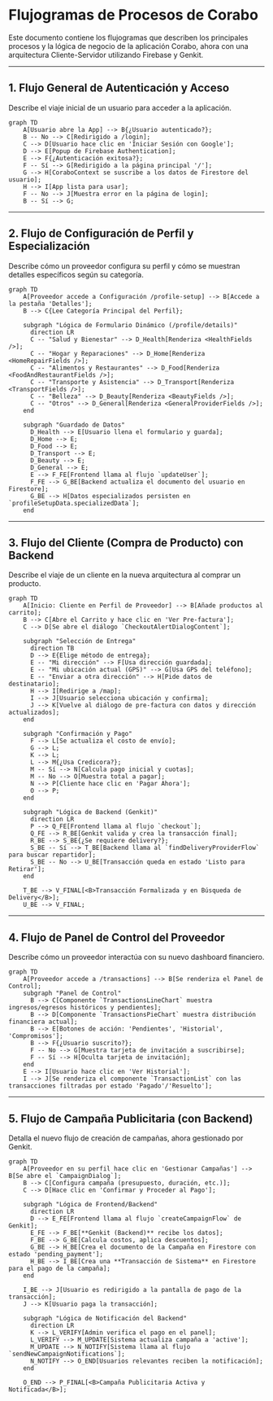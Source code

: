 # Flujogramas de Procesos de Corabo

Este documento contiene los flujogramas que describen los principales procesos y la lógica de negocio de la aplicación Corabo, ahora con una arquitectura Cliente-Servidor utilizando Firebase y Genkit.

---

## 1. Flujo General de Autenticación y Acceso

Describe el viaje inicial de un usuario para acceder a la aplicación.

```mermaid
graph TD
    A[Usuario abre la App] --> B{¿Usuario autenticado?};
    B -- No --> C[Redirigido a /login];
    C --> D[Usuario hace clic en 'Iniciar Sesión con Google'];
    D --> E[Popup de Firebase Authentication];
    E --> F{¿Autenticación exitosa?};
    F -- Sí --> G[Redirigido a la página principal '/'];
    G --> H[CoraboContext se suscribe a los datos de Firestore del usuario];
    H --> I[App lista para usar];
    F -- No --> J[Muestra error en la página de login];
    B -- Sí --> G;
```

---

## 2. Flujo de Configuración de Perfil y Especialización

Describe cómo un proveedor configura su perfil y cómo se muestran detalles específicos según su categoría.

```mermaid
graph TD
    A[Proveedor accede a Configuración /profile-setup] --> B[Accede a la pestaña 'Detalles'];
    B --> C{Lee Categoría Principal del Perfil};
    
    subgraph "Lógica de Formulario Dinámico (/profile/details)"
      direction LR
      C -- "Salud y Bienestar" --> D_Health[Renderiza <HealthFields />];
      C -- "Hogar y Reparaciones" --> D_Home[Renderiza <HomeRepairFields />];
      C -- "Alimentos y Restaurantes" --> D_Food[Renderiza <FoodAndRestaurantFields />];
      C -- "Transporte y Asistencia" --> D_Transport[Renderiza <TransportFields />];
      C -- "Belleza" --> D_Beauty[Renderiza <BeautyFields />];
      C -- "Otros" --> D_General[Renderiza <GeneralProviderFields />];
    end
    
    subgraph "Guardado de Datos"
      D_Health --> E[Usuario llena el formulario y guarda];
      D_Home --> E;
      D_Food --> E;
      D_Transport --> E;
      D_Beauty --> E;
      D_General --> E;
      E --> F_FE[Frontend llama al flujo `updateUser`];
      F_FE --> G_BE[Backend actualiza el documento del usuario en Firestore];
      G_BE --> H[Datos especializados persisten en `profileSetupData.specializedData`];
    end
```


---

## 3. Flujo del Cliente (Compra de Producto) con Backend

Describe el viaje de un cliente en la nueva arquitectura al comprar un producto.

```mermaid
graph TD
    A[Inicio: Cliente en Perfil de Proveedor] --> B[Añade productos al carrito];
    B --> C[Abre el Carrito y hace clic en 'Ver Pre-factura'];
    C --> D[Se abre el diálogo `CheckoutAlertDialogContent`];
    
    subgraph "Selección de Entrega"
      direction TB
      D --> E{Elige método de entrega};
      E -- "Mi dirección" --> F[Usa dirección guardada];
      E -- "Mi ubicación actual (GPS)" --> G[Usa GPS del teléfono];
      E -- "Enviar a otra dirección" --> H[Pide datos de destinatario];
      H --> I[Redirige a /map];
      I --> J[Usuario selecciona ubicación y confirma];
      J --> K[Vuelve al diálogo de pre-factura con datos y dirección actualizados];
    end
    
    subgraph "Confirmación y Pago"
      F --> L[Se actualiza el costo de envío];
      G --> L;
      K --> L;
      L --> M{¿Usa Credicora?};
      M -- Sí --> N[Calcula pago inicial y cuotas];
      M -- No --> O[Muestra total a pagar];
      N --> P[Cliente hace clic en 'Pagar Ahora'];
      O --> P;
    end

    subgraph "Lógica de Backend (Genkit)"
      direction LR
      P --> Q_FE[Frontend llama al flujo `checkout`];
      Q_FE --> R_BE[Genkit valida y crea la transacción final];
      R_BE --> S_BE{¿Se requiere delivery?};
      S_BE -- Sí --> T_BE[Backend llama al `findDeliveryProviderFlow` para buscar repartidor];
      S_BE -- No --> U_BE[Transacción queda en estado 'Listo para Retirar'];
    end

    T_BE --> V_FINAL[<B>Transacción Formalizada y en Búsqueda de Delivery</B>];
    U_BE --> V_FINAL;
```

---

## 4. Flujo de Panel de Control del Proveedor

Describe cómo un proveedor interactúa con su nuevo dashboard financiero.

```mermaid
graph TD
    A[Proveedor accede a /transactions] --> B[Se renderiza el Panel de Control];
    subgraph "Panel de Control"
      B --> C[Componente `TransactionsLineChart` muestra ingresos/egresos históricos y pendientes];
      B --> D[Componente `TransactionsPieChart` muestra distribución financiera actual];
      B --> E[Botones de acción: 'Pendientes', 'Historial', 'Compromisos'];
      B --> F{¿Usuario suscrito?};
      F -- No --> G[Muestra tarjeta de invitación a suscribirse];
      F -- Sí --> H[Oculta tarjeta de invitación];
    end
    E --> I[Usuario hace clic en 'Ver Historial'];
    I --> J[Se renderiza el componente `TransactionList` con las transacciones filtradas por estado 'Pagado'/'Resuelto'];
```


---

## 5. Flujo de Campaña Publicitaria (con Backend)

Detalla el nuevo flujo de creación de campañas, ahora gestionado por Genkit.

```mermaid
graph TD
    A[Proveedor en su perfil hace clic en 'Gestionar Campañas'] --> B[Se abre el `CampaignDialog`];
    B --> C[Configura campaña (presupuesto, duración, etc.)];
    C --> D[Hace clic en 'Confirmar y Proceder al Pago'];
    
    subgraph "Lógica de Frontend/Backend"
      direction LR
      D --> E_FE[Frontend llama al flujo `createCampaignFlow` de Genkit];
      E_FE --> F_BE[**Genkit (Backend)** recibe los datos];
      F_BE --> G_BE[Calcula costos, aplica descuentos];
      G_BE --> H_BE[Crea el documento de la Campaña en Firestore con estado 'pending_payment'];
      H_BE --> I_BE[Crea una **Transacción de Sistema** en Firestore para el pago de la campaña];
    end

    I_BE --> J[Usuario es redirigido a la pantalla de pago de la transacción];
    J --> K[Usuario paga la transacción];
    
    subgraph "Lógica de Notificación del Backend"
      direction LR
      K --> L_VERIFY[Admin verifica el pago en el panel];
      L_VERIFY --> M_UPDATE[Sistema actualiza campaña a 'active'];
      M_UPDATE --> N_NOTIFY[Sistema llama al flujo `sendNewCampaignNotifications`];
      N_NOTIFY --> O_END[Usuarios relevantes reciben la notificación];
    end
    
    O_END --> P_FINAL[<B>Campaña Publicitaria Activa y Notificada</B>];

```
